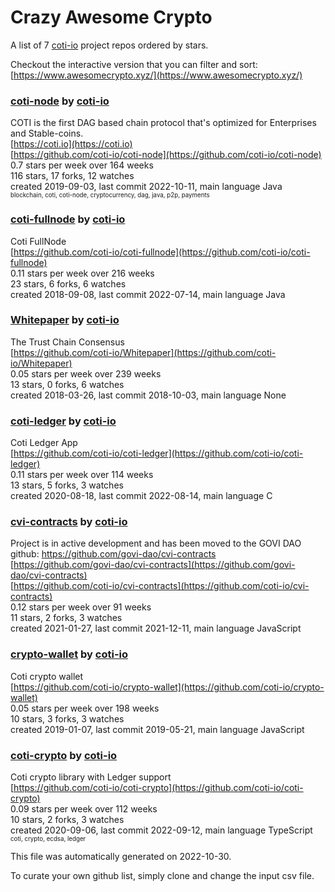 # Crazy Awesome Crypto
A list of 7 [coti-io](https://github.com/coti-io) project repos ordered by stars.  

Checkout the interactive version that you can filter and sort: 
[https://www.awesomecrypto.xyz/](https://www.awesomecrypto.xyz/)  


### [coti-node](https://github.com/coti-io/coti-node) by [coti-io](https://github.com/coti-io)  
COTI is the first DAG based chain protocol that's optimized for Enterprises and Stable-coins.   
[https://coti.io](https://coti.io)  
[https://github.com/coti-io/coti-node](https://github.com/coti-io/coti-node)  
0.7 stars per week over 164 weeks  
116 stars, 17 forks, 12 watches  
created 2019-09-03, last commit 2022-10-11, main language Java  
<sub><sup>blockchain, coti, coti-node, cryptocurrency, dag, java, p2p, payments</sup></sub>


### [coti-fullnode](https://github.com/coti-io/coti-fullnode) by [coti-io](https://github.com/coti-io)  
Coti FullNode  
[https://github.com/coti-io/coti-fullnode](https://github.com/coti-io/coti-fullnode)  
0.11 stars per week over 216 weeks  
23 stars, 6 forks, 6 watches  
created 2018-09-08, last commit 2022-07-14, main language Java  


### [Whitepaper](https://github.com/coti-io/Whitepaper) by [coti-io](https://github.com/coti-io)  
The Trust Chain Consensus  
[https://github.com/coti-io/Whitepaper](https://github.com/coti-io/Whitepaper)  
0.05 stars per week over 239 weeks  
13 stars, 0 forks, 6 watches  
created 2018-03-26, last commit 2018-10-03, main language None  


### [coti-ledger](https://github.com/coti-io/coti-ledger) by [coti-io](https://github.com/coti-io)  
Coti Ledger App  
[https://github.com/coti-io/coti-ledger](https://github.com/coti-io/coti-ledger)  
0.11 stars per week over 114 weeks  
13 stars, 5 forks, 3 watches  
created 2020-08-18, last commit 2022-08-14, main language C  


### [cvi-contracts](https://github.com/coti-io/cvi-contracts) by [coti-io](https://github.com/coti-io)  
Project is in active development and has been moved to the GOVI DAO github: https://github.com/govi-dao/cvi-contracts  
[https://github.com/govi-dao/cvi-contracts](https://github.com/govi-dao/cvi-contracts)  
[https://github.com/coti-io/cvi-contracts](https://github.com/coti-io/cvi-contracts)  
0.12 stars per week over 91 weeks  
11 stars, 2 forks, 3 watches  
created 2021-01-27, last commit 2021-12-11, main language JavaScript  


### [crypto-wallet](https://github.com/coti-io/crypto-wallet) by [coti-io](https://github.com/coti-io)  
Coti crypto wallet  
[https://github.com/coti-io/crypto-wallet](https://github.com/coti-io/crypto-wallet)  
0.05 stars per week over 198 weeks  
10 stars, 3 forks, 3 watches  
created 2019-01-07, last commit 2019-05-21, main language JavaScript  


### [coti-crypto](https://github.com/coti-io/coti-crypto) by [coti-io](https://github.com/coti-io)  
Coti crypto library with Ledger support  
[https://github.com/coti-io/coti-crypto](https://github.com/coti-io/coti-crypto)  
0.09 stars per week over 112 weeks  
10 stars, 2 forks, 3 watches  
created 2020-09-06, last commit 2022-09-12, main language TypeScript  
<sub><sup>coti, crypto, ecdsa, ledger</sup></sub>


This file was automatically generated on 2022-10-30.  

To curate your own github list, simply clone and change the input csv file.  